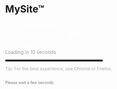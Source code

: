 <!DOCTYPE html>
<html lang="en">
<head>
  <meta charset="UTF-8">
  <title>MySite™ Loader</title>
  <style>
    * {
      margin: 0;
      padding: 0;
      box-sizing: border-box;
    }

    body {
      background-color: #000;
      color: white;
      font-family: 'Segoe UI', Tahoma, Geneva, Verdana, sans-serif;
      display: flex;
      flex-direction: column;
      justify-content: center;
      align-items: center;
      height: 100vh;
      overflow: hidden;
      text-align: center;
    }

    h1 {
      font-size: 2rem;
      font-weight: bold;
      margin-bottom: 10px;
      animation: glow 1.5s ease-in-out infinite alternate;
    }

    @keyframes glow {
      from {
        text-shadow: 0 0 10px #fff;
      }
      to {
        text-shadow: 0 0 20px #0ff, 0 0 30px #0ff;
      }
    }

    .subheading {
      font-style: italic;
      color: #ccc;
      margin-bottom: 20px;
    }

    .loading-text {
      font-size: 1.5rem;
      font-weight: 600;
      margin-bottom: 10px;
      animation: fadeIn 1s ease-in-out forwards;
    }

    @keyframes fadeIn {
      from {
        opacity: 0;
      }
      to {
        opacity: 1;
      }
    }

    .countdown {
      margin: 15px 0;
      font-size: 1rem;
      color: #999;
    }

    .progress-bar {
      width: 80%;
      height: 6px;
      background-color: #222;
      border-radius: 10px;
      overflow: hidden;
      margin-bottom: 15px;
    }

    .progress {
      height: 100%;
      width: 0%;
      background: linear-gradient(90deg, #00f5ff, #00ff88);
      transition: width 1s linear;
    }

    .tip {
      margin-top: 10px;
      font-size: 0.9rem;
      color: #aaa;
    }

    .footer {
      margin-top: 30px;
      font-size: 0.8rem;
      color: #777;
    }
  </style>
</head>
<body>

  <h1>MySite™</h1>
  <div class="loading-text">YOUR<br>WEB EXPERIENCE<br>IS LOADING RIGHT <em>NOW</em></div>

  <div class="countdown">Loading in <span id="seconds">10</span> seconds</div>

  <div class="progress-bar">
    <div class="progress" id="progress"></div>
  </div>

  <div class="tip">Tip: For the best experience, use Chrome or Firefox.</div>
  <div class="footer">Please wait a few seconds</div>

  <script>
    let seconds = 10;
    const countdownEl = document.getElementById('seconds');
    const progressEl = document.getElementById('progress');

    const interval = setInterval(() => {
      seconds--;
      countdownEl.textContent = seconds;
      progressEl.style.width = `${(10 - seconds) * 10}%`;

      if (seconds === 0) {
        clearInterval(interval);
        countdownEl.textContent = '0';
        document.querySelector('.loading-text').textContent = 'Loaded!';
        progressEl.style.width = '100%';
        progressEl.style.background = 'linear-gradient(90deg, #00ff88, #00f5ff)';
      }
    }, 1000);
  </script>
</body>
</html>
